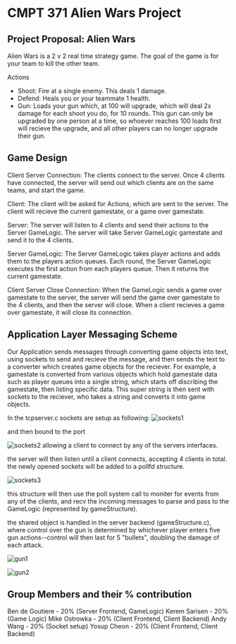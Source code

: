# CMPT 371 Alien Wars Project  

## Project Proposal: Alien Wars
Alien Wars is a 2 v 2 real time strategy game. The goal of the game is for your team to kill the other team. 

Actions 
- Shoot: Fire at a single enemy. This deals 1 damage. 
- Defend: Heals you or your teammate 1 health. 
- Gun: Loads your gun which, at 100 will upgrade, which will deal 2x damage for each shoot you do, for 10 rounds. 
This gun can only be upgraded by one person at a time, so whoever reaches 100 loads first will recieve the upgrade,
and all other players can no longer upgrade their gun. 

## Game Design
Client Server Connection: The clients connect to the server. Once 4 clients have connected, the server will send out
which clients are on the same teams, and start the game. 

Client: The client will be asked for Actions, which are sent to the server. The client will recieve the current gamestate, 
or a game over gamestate. 

Server: The server will listen to 4 clients and send their actions to the Server GameLogic. 
The server will take Server GameLogic gamestate and send it to the 4 clients. 

Server GameLogic: The Server GameLogic takes player actions and adds them to the players action queues. 
Each round, the Server GameLogic executes the first action from each players queue. Then it returns the current gamestate.

Client Server Close Connection: When the GameLogic sends a game over gamestate to the server, 
the server will send the game over gamestate to the 4 clients, and then the server will close. 
When a client recieves a game over gamestate, it will close its connection. 

## Application Layer Messaging Scheme
Our Application sends messages through converting game objects into text, using sockets to send and recieve the message, 
and then sends the text to a converter which creates game objects for the reciever. 
For example, a gamestate is converted from various objects which hold gamestate data such as player queues into a single string,
which starts off discribing the gamestate, then listing specific data. This super string is then sent with sockets to the reciever, who takes a string and converts it into game objects.

In the tcpserver.c sockets are setup as following:
![sockets1](https://user-images.githubusercontent.com/71346386/184566355-aeb5712b-5495-452b-bb9b-7c61e25dcae3.png)

and then bound to the port

![sockets2](https://user-images.githubusercontent.com/71346386/184566371-c6b76d7b-c613-420a-adc9-ddcff6d8e77b.png)
allowing a client to connect by any of the servers interfaces.

the server will then listen until a client connects, accepting 4 clients in total. the newly opened sockets will be added to a pollfd structure. 

![sockets3](https://user-images.githubusercontent.com/71346386/184566613-ae2d5211-0a95-431a-80af-2673c8c4b69d.png)

this structure will then use the poll system call to moniter for events from any of the clients, and recv the incoming messages to parse and pass to the GameLogic (represented by gameStructure).

the shared object is handled in the server backend (gameStructure.c), where control over the gun is determined by whichever player enters five gun actions--control will then last for 5 "bullets", doubling the damage of each attack.

![gun1](https://user-images.githubusercontent.com/71346386/184567559-9603308f-65eb-486d-88ad-62ce7261bdf0.png)

![gun2](https://user-images.githubusercontent.com/71346386/184567572-2a887021-c7ee-41d1-96bd-9dafde55027e.png)

## Group Members and their % contribution
Ben de Goutiere - 20% (Server Frontend, GameLogic)
Kerem Sarisen - 20%   (Game Logic)
Mike Ostrowka - 20%   (Client Frontend, Client Backend)
Andy Wang - 20%       (Socket setup)
Yosup Cheon - 20%     (Client Frontend, Client Backend)
